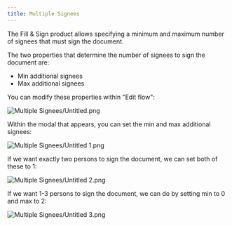 ```yaml
---
title: Multiple Signees
---
```


The Fill & Sign product allows specifying a minimum and maximum number of signees that must sign the document.

The two properties that determine the number of signees to sign the document are:

- Min additional signees
- Max additional signees

You can modify these properties within "Edit flow":

![Multiple Signees/Untitled.png](/img/fill-and-sign/multiple-signees/Untitled.png)

Within the modal that appears, you can set the min and max additional signees:

![Multiple Signees/Untitled 1.png](/img/fill-and-sign/multiple-signees/Untitled-01.png)

If we want exactly two persons to sign the document, we can set both of these to 1:

![Multiple Signees/Untitled 2.png](/img/fill-and-sign/multiple-signees/Untitled-02.png)

If we want 1-3 persons to sign the document, we can do by setting min to 0 and max to 2:

![Multiple Signees/Untitled 3.png](/img/fill-and-sign/multiple-signees/Untitled-03.png)
